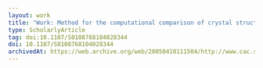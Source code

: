 ```yaml
---
layout: work
title: "Work: Method for the computational comparison of crystal structures"
type: ScholarlyArticle
tag: doi:10.1107/S0108768104028344
doi: 10.1107/S0108768104028344
archivedAt: https://web.archive.org/web/20050410111504/http://www.cac.science.ru.nl/research/publications/PDFs/willighagen2005.pdf
---
```

